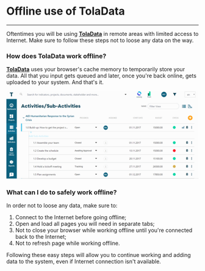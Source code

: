 # Offline use of TolaData

---

Oftentimes you will be using [**TolaData**](https://www.gitbook.com/book/toladata/knowledgebase/edit#) in remote areas with limited access to Internet. Make sure to follow these steps not to loose any data on the way.

### How does TolaData work offline?

[**TolaData**](http://toladata.com/) uses your browser's cache memory to temporarily store your data. All that you input gets queued and later, once you're back online, gets uploaded to your system. And that's it.



![](/assets/offline4.gif)

### What can I do to safely work offline?

In order not to loose any data, make sure to:

1. Connect to the Internet before going offline;
2. Open and load all pages you will need in separate tabs;
3. Not to close your browser while working offline until you're connected back to the Internet;
4. Not to refresh page while working offline. 

Following these easy steps will allow you to continue working and adding data to the system, even if Internet connection isn't available.



